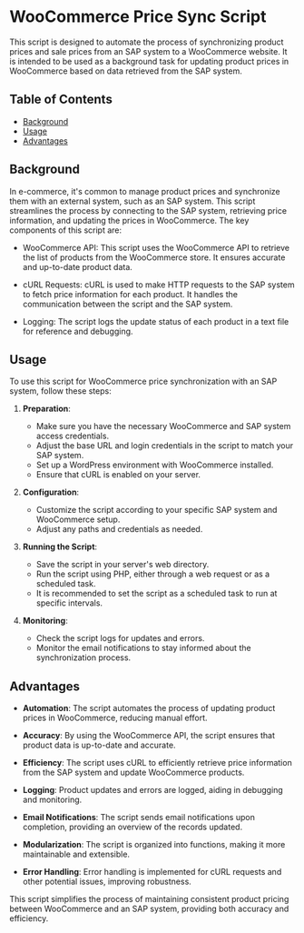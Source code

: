 # WooCommerce Price Sync Script

This script is designed to automate the process of synchronizing product prices and sale prices from an SAP system to a WooCommerce website. It is intended to be used as a background task for updating product prices in WooCommerce based on data retrieved from the SAP system.

## Table of Contents

- [Background](#background)
- [Usage](#usage)
- [Advantages](#advantages)

## Background

In e-commerce, it's common to manage product prices and synchronize them with an external system, such as an SAP system. This script streamlines the process by connecting to the SAP system, retrieving price information, and updating the prices in WooCommerce. The key components of this script are:

- WooCommerce API: This script uses the WooCommerce API to retrieve the list of products from the WooCommerce store. It ensures accurate and up-to-date product data.

- cURL Requests: cURL is used to make HTTP requests to the SAP system to fetch price information for each product. It handles the communication between the script and the SAP system.

- Logging: The script logs the update status of each product in a text file for reference and debugging.

## Usage

To use this script for WooCommerce price synchronization with an SAP system, follow these steps:

1. **Preparation**:

   - Make sure you have the necessary WooCommerce and SAP system access credentials.
   - Adjust the base URL and login credentials in the script to match your SAP system.
   - Set up a WordPress environment with WooCommerce installed.
   - Ensure that cURL is enabled on your server.

2. **Configuration**:

   - Customize the script according to your specific SAP system and WooCommerce setup.
   - Adjust any paths and credentials as needed.

3. **Running the Script**:

   - Save the script in your server's web directory.
   - Run the script using PHP, either through a web request or as a scheduled task.
   - It is recommended to set the script as a scheduled task to run at specific intervals.

4. **Monitoring**:

   - Check the script logs for updates and errors.
   - Monitor the email notifications to stay informed about the synchronization process.

## Advantages

- **Automation**: The script automates the process of updating product prices in WooCommerce, reducing manual effort.

- **Accuracy**: By using the WooCommerce API, the script ensures that product data is up-to-date and accurate.

- **Efficiency**: The script uses cURL to efficiently retrieve price information from the SAP system and update WooCommerce products.

- **Logging**: Product updates and errors are logged, aiding in debugging and monitoring.

- **Email Notifications**: The script sends email notifications upon completion, providing an overview of the records updated.

- **Modularization**: The script is organized into functions, making it more maintainable and extensible.

- **Error Handling**: Error handling is implemented for cURL requests and other potential issues, improving robustness.

This script simplifies the process of maintaining consistent product pricing between WooCommerce and an SAP system, providing both accuracy and efficiency.
